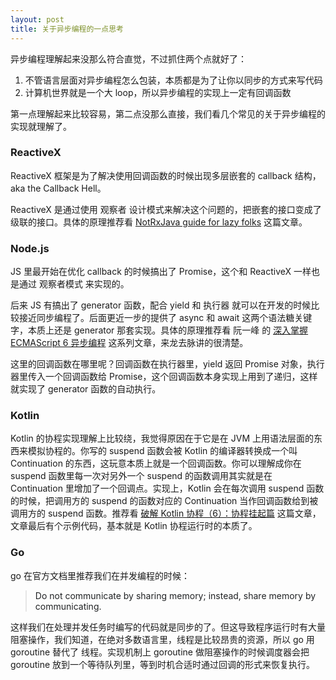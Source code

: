 ```yaml
---
layout: post
title: 关于异步编程的一点思考
---
```

异步编程理解起来没那么符合直觉，不过抓住两个点就好了：

1. 不管语言层面对异步编程怎么包装，本质都是为了让你以同步的方式来写代码
2. 计算机世界就是一个大 loop，所以异步编程的实现上一定有回调函数

第一点理解起来比较容易，第二点没那么直接，我们看几个常见的关于异步编程的实现就理解了。

### ReactiveX
ReactiveX 框架是为了解决使用回调函数的时候出现多层嵌套的 callback 结构，aka the Callback Hell。

ReactiveX 是通过使用 观察者 设计模式来解决这个问题的，把嵌套的接口变成了级联的接口。具体的原理推荐看 [NotRxJava guide for lazy folks](https://yarikx.github.io/NotRxJava/) 这篇文章。

### Node.js
JS 里最开始在优化 callback 的时候搞出了 Promise，这个和 ReactiveX 一样也是通过 观察者模式 来实现的。

后来 JS 有搞出了 generator 函数，配合 yield 和 执行器 就可以在开发的时候比较接近同步编程了。后面更近一步的提供了 async 和 await 这两个语法糖关键字，本质上还是 generator 那套实现。具体的原理推荐看 阮一峰 的 [深入掌握 ECMAScript 6 异步编程](https://www.ruanyifeng.com/blog/2015/05/thunk.html) 这系列文章，来龙去脉讲的很清楚。

这里的回调函数在哪里呢？回调函数在执行器里，yield 返回 Promise 对象，执行器里传入一个回调函数给 Promise，这个回调函数本身实现上用到了递归，这样就实现了 generator 函数的自动执行。

### Kotlin
Kotlin 的协程实现理解上比较绕，我觉得原因在于它是在 JVM 上用语法层面的东西来模拟协程的。你写的 suspend 函数会被 Kotlin 的编译器转换成一个叫 Continuation 的东西，这玩意本质上就是一个回调函数。你可以理解成你在 suspend 函数里每一次对另外一个 suspend 的函数调用其实就是在 Continuation 里增加了一个回调点。实现上，Kotlin 会在每次调用 suspend 函数的时候，把调用方的 suspend 的函数对应的 Continuation 当作回调函数给到被调用方的 suspend 函数。推荐看 [破解 Kotlin 协程（6）：协程挂起篇](https://www.bennyhuo.com/2019/05/07/coroutine-suspend/) 这篇文章，文章最后有个示例代码，基本就是 Kotlin 协程运行时的本质了。

### Go
go 在官方文档里推荐我们在并发编程的时候：

> <font style="color:rgb(32, 34, 36);">Do not communicate by sharing memory; instead, share memory by communicating.</font>
>

这样我们在处理并发任务时编写的代码就是同步的了。但这导致程序运行时有大量阻塞操作，我们知道，在绝对多数语言里，线程是比较昂贵的资源，所以 go 用 goroutine 替代了 线程。实现机制上 goroutine 做阻塞操作的时候调度器会把 goroutine 放到一个等待队列里，等到时机合适时通过回调的形式来恢复执行。


